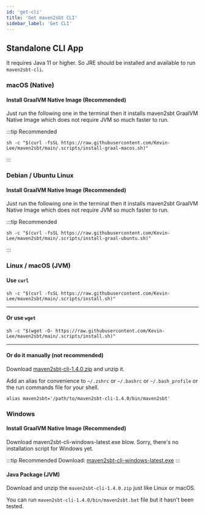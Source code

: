 ```yaml
---
id: 'get-cli'
title: 'Get maven2sbt CLI'
sidebar_label: 'Get CLI'
---
```



## Standalone CLI App

It requires Java 11 or higher. So JRE should be installed and available to run `maven2sbt-cli`.

### macOS (Native)


#### Install GraalVM Native Image (Recommended)

Just run the following one in the terminal then it installs maven2sbt GraalVM Native Image which does not require JVM so much faster to run.

:::tip Recommended

```shell
sh -c "$(curl -fsSL https://raw.githubusercontent.com/Kevin-Lee/maven2sbt/main/.scripts/install-graal-macos.sh)"
```
:::

### Debian / Ubuntu Linux

#### Install GraalVM Native Image (Recommended)

Just run the following one in the terminal then it installs maven2sbt GraalVM Native Image which does not require JVM so much faster to run.

:::tip Recommended

```shell
sh -c "$(curl -fsSL https://raw.githubusercontent.com/Kevin-Lee/maven2sbt/main/.scripts/install-graal-ubuntu.sh)"
```

:::

### Linux / macOS (JVM)
#### Use `curl`
```shell
sh -c "$(curl -fsSL https://raw.githubusercontent.com/Kevin-Lee/maven2sbt/main/.scripts/install.sh)" 
```
***

#### Or use `wget`
```shell
sh -c "$(wget -O- https://raw.githubusercontent.com/Kevin-Lee/maven2sbt/main/.scripts/install.sh)" 
```
***

#### Or do it manually (not recommended)
  
Download [maven2sbt-cli-1.4.0.zip](https://github.com/Kevin-Lee/maven2sbt/releases/download/v1.4.0/maven2sbt-cli-1.4.0.zip) and unzip it.
  
Add an alias for convenience to `~/.zshrc` or `~/.bashrc` or `~/.bash_profile` or the run commands file for your shell. 
```shell
alias maven2sbt='/path/to/maven2sbt-cli-1.4.0/bin/maven2sbt'
```


### Windows
#### Install GraalVM Native Image (Recommended)


Download maven2sbt-cli-windows-latest.exe blow. Sorry, there's no installation script for Windows yet.

:::tip Recommended
Download: [maven2sbt-cli-windows-latest.exe](https://github.com/Kevin-Lee/maven2sbt/releases/download/v1.4.0/maven2sbt-cli-windows-latest.exe)
:::

#### Java Package (JVM)
Download and unzip the `maven2sbt-cli-1.4.0.zip` just like Linux or macOS.

You can run `maven2sbt-cli-1.4.0/bin/maven2sbt.bat` file but it hasn't been tested.
